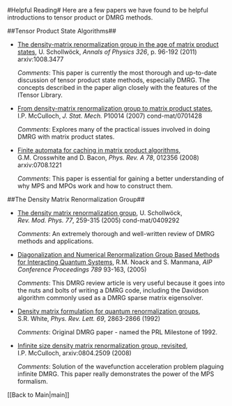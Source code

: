 #Helpful Reading#
Here are a few papers we have found to be helpful introductions to tensor product or DMRG methods.

##Tensor Product State Algorithms##

* [The density-matrix renormalization group in the age of matrix product states](http://dx.doi.org/10.1016/j.aop.2010.09.012), U.&nbsp;Schollw&ouml;ck, <i>Annals of Physics</i> *326*, p. 96-192 (2011) arxiv:1008.3477

  *Comments*: This paper is currently the most thorough and up-to-date discussion of tensor product state methods, especially DMRG. The concepts described in the paper align closely with the features of the ITensor Library.

* [From density-matrix renormalization group to matrix product states](http://iopscience.iop.org/1742-5468/2007/10/P10014/), I.P.&nbsp;McCulloch,  <i>J. Stat. Mech.</i> P10014 (2007) cond-mat/0701428

  *Comments*: Explores many of the practical issues involved in doing DMRG with matrix product states.

* [Finite automata for caching in matrix product algorithms](http://link.aps.org/doi/10.1103/PhysRevA.78.012356), 
  G.M.&nbsp;Crosswhite and D.&nbsp;Bacon, <i>Phys.&nbsp;Rev.&nbsp;A</i> *78*, 012356 
  (2008) arxiv:0708.1221

  *Comments*: This paper is essential for gaining a better understanding of why MPS and MPOs work and how to construct them.

##The Density Matrix Renormalization Group##

* [The density matrix renormalization group](http://link.aps.org/doi/10.1103/RevModPhys.77.259), U.&nbsp;Schollw&ouml;ck,
  <i>Rev.&nbsp;Mod.&nbsp;Phys.</i> *77*, 259-315 (2005) cond-mat/0409292

  *Comments*: An extremely thorough and well-written review of DMRG methods and applications.

* [Diagonalization and Numerical Renormalization Group Based Methods for Interacting Quantum Systems](http://link.aip.org/link/\?APC/789/93/1),
  R.M.&nbsp;Noack and S.&nbsp;Manmana, <i>AIP Conference Proceedings</i> *789* 93-163, (2005)

  *Comments*: This DMRG review article is very useful because it goes into the nuts and bolts of writing a DMRG code, including
  the Davidson algorithm commonly used as a DMRG sparse matrix eigensolver.

* [Density matrix formulation for quantum renormalization groups](http://link.aps.org/doi/10.1103/PhysRevLett.69.2863),
  S.R.&nbsp;White, <i>Phys.&nbsp;Rev.&nbsp;Lett.</i> *69*, 2863-2866 (1992) 

  *Comments*: Original DMRG paper - named the PRL Milestone of 1992.

* [Infinite size density matrix renormalization group, revisited](http://arxiv.org/abs/0804.2509), I.P.&nbsp;McCulloch,
  arxiv:0804.2509 (2008)

  *Comments*: Solution of the wavefunction acceleration problem plaguing infinite DMRG. This paper really demonstrates
  the power of the MPS formalism.


[[Back to Main|main]]
